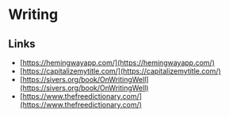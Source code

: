 # Writing

## Links

* [https://hemingwayapp.com/](https://hemingwayapp.com/)
* [https://capitalizemytitle.com/](https://capitalizemytitle.com/)
* [https://sivers.org/book/OnWritingWell](https://sivers.org/book/OnWritingWell)
* [https://www.thefreedictionary.com/](https://www.thefreedictionary.com/)





